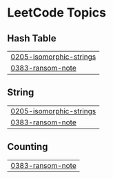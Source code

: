 

<!---LeetCode Topics Start-->
# LeetCode Topics
## Hash Table
|  |
| ------- |
| [0205-isomorphic-strings](https://github.com/bandish1304/bandish1304/tree/master/0205-isomorphic-strings) |
| [0383-ransom-note](https://github.com/bandish1304/bandish1304/tree/master/0383-ransom-note) |
## String
|  |
| ------- |
| [0205-isomorphic-strings](https://github.com/bandish1304/bandish1304/tree/master/0205-isomorphic-strings) |
| [0383-ransom-note](https://github.com/bandish1304/bandish1304/tree/master/0383-ransom-note) |
## Counting
|  |
| ------- |
| [0383-ransom-note](https://github.com/bandish1304/bandish1304/tree/master/0383-ransom-note) |
<!---LeetCode Topics End-->